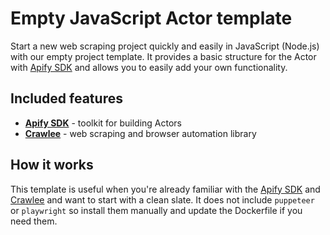 # Empty JavaScript Actor template

Start a new web scraping project quickly and easily in JavaScript (Node.js) with our empty project template. It provides a basic structure for the Actor with [Apify SDK](https://docs.apify.com/sdk/js/) and allows you to easily add your own functionality.

## Included features

- **[Apify SDK](https://docs.apify.com/api/client/js/)** - toolkit for building Actors
- **[Crawlee](https://crawlee.dev)** - web scraping and browser automation library

## How it works

This template is useful when you're already familiar with the [Apify SDK](https://docs.apify.com/sdk/js) and [Crawlee](https://crawlee.dev) and want to start with a clean slate. It does not include `puppeteer` or `playwright` so install them manually and update the Dockerfile if you need them.
